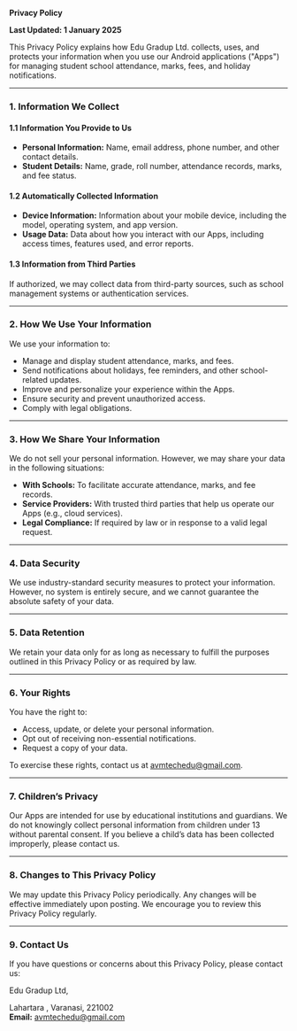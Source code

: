 **Privacy Policy**

**Last Updated: 1 January 2025**

This Privacy Policy explains how Edu Gradup Ltd. collects, uses, and protects your information when you use our Android applications ("Apps") for managing student school attendance, marks, fees, and holiday notifications.

---

### **1. Information We Collect**

#### **1.1 Information You Provide to Us**

- **Personal Information:** Name, email address, phone number, and other contact details.
- **Student Details:** Name, grade, roll number, attendance records, marks, and fee status.

#### **1.2 Automatically Collected Information**

- **Device Information:** Information about your mobile device, including the model, operating system, and app version.
- **Usage Data:** Data about how you interact with our Apps, including access times, features used, and error reports.

#### **1.3 Information from Third Parties**

If authorized, we may collect data from third-party sources, such as school management systems or authentication services.

---

### **2. How We Use Your Information**

We use your information to:

- Manage and display student attendance, marks, and fees.
- Send notifications about holidays, fee reminders, and other school-related updates.
- Improve and personalize your experience within the Apps.
- Ensure security and prevent unauthorized access.
- Comply with legal obligations.

---

### **3. How We Share Your Information**

We do not sell your personal information. However, we may share your data in the following situations:

- **With Schools:** To facilitate accurate attendance, marks, and fee records.
- **Service Providers:** With trusted third parties that help us operate our Apps (e.g., cloud services).
- **Legal Compliance:** If required by law or in response to a valid legal request.

---

### **4. Data Security**

We use industry-standard security measures to protect your information. However, no system is entirely secure, and we cannot guarantee the absolute safety of your data.

---

### **5. Data Retention**

We retain your data only for as long as necessary to fulfill the purposes outlined in this Privacy Policy or as required by law.

---

### **6. Your Rights**

You have the right to:

- Access, update, or delete your personal information.
- Opt out of receiving non-essential notifications.
- Request a copy of your data.

To exercise these rights, contact us at [avmtechedu@gmail.com](mailto\:avmtechedu@gmail.com).

---

### **7. Children’s Privacy**

Our Apps are intended for use by educational institutions and guardians. We do not knowingly collect personal information from children under 13 without parental consent. If you believe a child’s data has been collected improperly, please contact us.

---

### **8. Changes to This Privacy Policy**

We may update this Privacy Policy periodically. Any changes will be effective immediately upon posting. We encourage you to review this Privacy Policy regularly.

---

### **9. Contact Us**

If you have questions or concerns about this Privacy Policy, please contact us:

Edu Gradup Ltd,

Lahartara , Varanasi, 221002\
**Email:** [avmtechedu@gmail.com](mailto\:avmtechedu@gmail.com)

